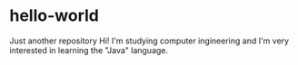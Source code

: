 # hello-world
Just another repository
Hi! I'm studying computer ingineering and I'm very interested in learning the "Java" language.

